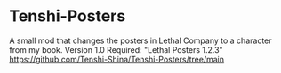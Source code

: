 # Tenshi-Posters
A small mod that changes the posters in Lethal Company to a character from my book.
Version 1.0
Required: "Lethal Posters 1.2.3"
https://github.com/Tenshi-Shina/Tenshi-Posters/tree/main
